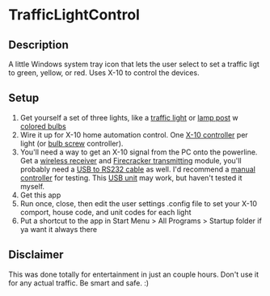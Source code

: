# TrafficLightControl 

## Description
A little Windows system tray icon that lets the user select to set a traffic ligt to green, yellow, or red.  Uses X-10 to control the devices.

## Setup
1. Get yourself a set of three lights, like a [traffic light](http://www.ebay.com/sch/i.html?_nkw=traffic+light&_armrs=1&_from=&_ipg=) or [lamp post](http://amzn.com/B001ANRC3E/?tag=azdp-20) w [colored bulbs](http://www.amazon.com/s?tag=azdp-20&url=index%3Dblended&keywords=colored+light+bulbs)
2. Wire it up for X-10 home automation control.  One [X-10 controller](http://www.ebay.com/sch/i.html?_nkw=LM465&_sacat=0&_odkw=CM17A&_osacat=0&_armrs=1) per light (or [bulb screw](http://www.ebay.com/sch/i.html?_nkw=LM15A-C&_armrs=1&_from=&_ipg=) controller).
3. You'll need a way to get an X-10 signal from the PC onto the powerline.  Get a [wireless receiver](http://www.ebay.com/sch/i.html?_nkw=TM751&_armrs=1&_from=&_ipg=) and [Firecracker transmitting](http://www.ebay.com/sch/i.html?_nkw=CM17A&_sacat=0&_odkw=Firecracker+x10&_osacat=0&_armrs=1) module, you'll probably need a [USB to RS232 cable](http://amzn.com/B0007T27H8/?tag=azdp-20) as well.  I'd recommend a [manual controller](http://www.ebay.com/sch/i.html?_nkw=KR22A&_sacat=0&_odkw=x10+controller&_osacat=0&_armrs=1) for testing.  This [USB unit](http://amzn.com/B0027RMIAO/?tag=azdp-20) may work, but haven't tested it myself.
3. Get this app
4. Run once, close, then edit the user settings .config file to set your X-10 comport, house code, and unit codes for each light
5. Put a shortcut to the app in Start Menu > All Programs > Startup folder if ya want it always there

## Disclaimer
This was done totally for entertainment in just an couple hours.  Don't use it for any actual traffic.  Be smart and safe. :)